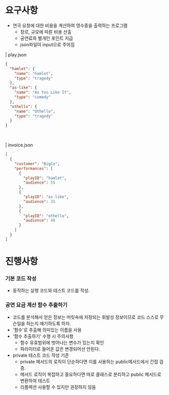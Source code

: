 # 요구사항
* 연극 요청에 대한 비용을 계산하여 영수증을 출력하는 프로그램
  * 장르, 규모에 따른 비용 산출
  * 공연료와 별개인 포인트 지급
  * json파일이 input으로 주어짐

| play.json
```json
{
  "hamlet": {
    "name": "hamlet",
    "type": "tragedy"
  },
  "as-like": {
    "name": "As You Like It",
    "type": "comedy"
  },
  "othello": {
    "name": "Othello",
    "type": "tragedy"
  }
}
```
<br>

| invoice.json
```json
[
  {
    "customer": "BigCo",
    "performances": [
      {
        "playID": "hamlet",
        "audience": 55
      },
      {
        "playID": "as-like",
        "audience": 35
      },
      {
        "playID": "othello",
        "audience": 40
      }
    ]
  }
]
```
# 진행사항
### 기본 코드 작성
* 동작하는 실행 코드와 테스트 코드를 작성.
### 공연 요금 계산 함수 추출하기
* 코드를 분석해서 얻은 정보는 머릿속에 저장되는 휘발성 정보이므로 코드 스스로 무슨일을 하는지 얘기하도록 하자.
* '함수'로 추출해 의미있는 이름을 사용
* '함수 추출하기' 수행 시 주의사항
  * 함수 유효범위에 벗어나는 변수가 있는지 확인
  * 파라미터로 들어온 값은 변경되어선 안된다.
* private 테스트 코드 작성 기준
  * private 메서드의 로직이 단순하다면 이를 사용하는 public메서드에서 간접 검증.
  * 메서드 로직이 복잡하고 중요하다면 따로 클래스로 분리하고 public 메서드로 변환하여 테스트
  * 리플렉션 사용할 수 있지만 권장하지 않음


